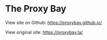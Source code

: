 # The Proxy Bay

View site on Github: https://proxybay.github.io/

View original site: https://proxybay.la/

